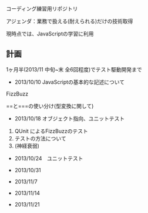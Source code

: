 コーディング練習用リポジトリ

アジェンダ：業務で扱える(耐えられる)だけの技術取得

現時点では、JavaScriptの学習に利用



## 計画

1ヶ月半(2013/11 中旬~末 全6回程度)でテスト駆動開発まで

* 2013/10/10  JavaScriptの基本的な記述について

FizzBuzz

==と===の使い分け(型変換に関して)



* 2013/10/18  オブジェクト指向、ユニットテスト

1. QUnit によるFizzBuzzのテスト
2. テストの方法について
3. (神経衰弱)

* 2013/10/24　ユニットテスト


* 2013/10/31

* 2013/11/7
* 2013/11/14
* 2013/11/21

